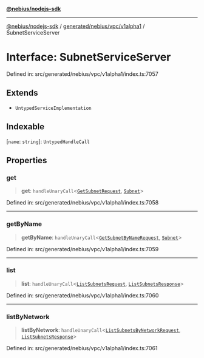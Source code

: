 [**@nebius/nodejs-sdk**](../../../../../README.md)

---

[@nebius/nodejs-sdk](../../../../../README.md) / [generated/nebius/vpc/v1alpha1](../README.md) / SubnetServiceServer

# Interface: SubnetServiceServer

Defined in: src/generated/nebius/vpc/v1alpha1/index.ts:7057

## Extends

- `UntypedServiceImplementation`

## Indexable

\[`name`: `string`\]: `UntypedHandleCall`

## Properties

### get

> **get**: `handleUnaryCall`\<[`GetSubnetRequest`](GetSubnetRequest.md), [`Subnet`](Subnet.md)\>

Defined in: src/generated/nebius/vpc/v1alpha1/index.ts:7058

---

### getByName

> **getByName**: `handleUnaryCall`\<[`GetSubnetByNameRequest`](GetSubnetByNameRequest.md), [`Subnet`](Subnet.md)\>

Defined in: src/generated/nebius/vpc/v1alpha1/index.ts:7059

---

### list

> **list**: `handleUnaryCall`\<[`ListSubnetsRequest`](ListSubnetsRequest.md), [`ListSubnetsResponse`](ListSubnetsResponse.md)\>

Defined in: src/generated/nebius/vpc/v1alpha1/index.ts:7060

---

### listByNetwork

> **listByNetwork**: `handleUnaryCall`\<[`ListSubnetsByNetworkRequest`](ListSubnetsByNetworkRequest.md), [`ListSubnetsResponse`](ListSubnetsResponse.md)\>

Defined in: src/generated/nebius/vpc/v1alpha1/index.ts:7061
